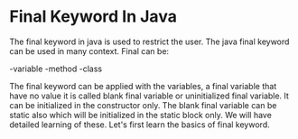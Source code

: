 # Final Keyword In Java

The final keyword in java is used to restrict the user. The java final keyword can be used in many context. Final can be:

-variable
-method
-class

The final keyword can be applied with the variables, a final variable that have no value it is called blank final variable or uninitialized final variable. It can be initialized in the constructor only. The blank final variable can be static also which will be initialized in the static block only. We will have detailed learning of these. Let's first learn the basics of final keyword.
